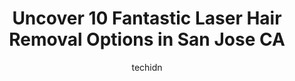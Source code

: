 ---
layout: ampstory
image: https://i0.wp.com/www.depkes.org/wp-content/uploads/2023/06/laser-hair-removal-0-in-san-jose-ca-1685773747.jpeg?resize=640,853
author: techidn
featured: false
description: Discover the impressive array of Laser Hair Removal options in San Jose CA, where you can find 10 of the largest Laser Hair Removal establishments in the area. From renowned classics to hidd
title: Uncover 10 Fantastic Laser Hair Removal Options in San Jose CA
cover:
   title: Uncover 10 Fantastic Laser Hair Removal Options in San Jose CA
   subtitle: Rickpate
   background: https://www.depkes.org/wp-content/uploads/2023/06/laser-hair-removal-0-in-san-jose-ca-1685773747.jpeg

pages: 
 - layout: thirds
   top: <h1>#1 Silicon Valley Medical Spa</h1>
   bottom: "<p>The staff here is so kind! Love the ladies! They do an amazing job I am always pleased with my results - )</p>"
   background: https://www.depkes.org/wp-content/uploads/2023/06/laser-hair-removal-1-in-san-jose-ca-1685773748.jpeg
   backgroundblur: true
 - layout: thirds
   top: <h1>#2 Blu Cocoon MedSpa</h1>
   bottom: "<p>Ive been going here for several years and they are consistent in their service. Christina has been my go to since I receive certain services that only a RN can provide</p>"
   background: https://www.depkes.org/wp-content/uploads/2023/06/laser-hair-removal-2-in-san-jose-ca-1685773748.jpeg
   cta:
      link: https://www.depkes.org/blog/uncover-10-fantastic-laser-hair-removal-options-in-san-jose-ca/
      text: Uncover 10 Fantastic Laser Hair Removal Options in San Jose CA
 - layout: thirds
   top: <h1>#3 European Wax Center</h1>
   bottom: "<p>567 Coleman Ave, San Jose, CA 95110, United States</p>"
   background: https://www.depkes.org/wp-content/uploads/2023/06/laser-hair-removal-3-in-san-jose-ca-1685773749.jpeg
   cta:
      link: https://www.depkes.org/blog/uncover-10-fantastic-laser-hair-removal-options-in-san-jose-ca/
      text: Uncover 10 Fantastic Laser Hair Removal Options in San Jose CA
 - layout: thirds
   top: <h1>#4 LaserAway</h1>
   bottom: "<p>15200 Los Gatos Blvd, Los Gatos, CA 95032, United States</p>"
   background: https://images.unsplash.com/photo-1488554378835-f7acf46e6c98?ixlib=rb-4.0.3&ixid=MnwxMjA3fDB8MHxwaG90by1wYWdlfHx8fGVufDB8fHx8&auto=format&fit=crop&w=640&h=853&q=80
   cta:
      link: https://www.depkes.org/blog/uncover-10-fantastic-laser-hair-removal-options-in-san-jose-ca/
      text: Uncover 10 Fantastic Laser Hair Removal Options in San Jose CA
 - layout: thirds
   top: <h1>#5 LaserAway</h1>
   bottom: "<p>377 Santana Row #1080, San Jose, CA 95128, United States</p>"
   background: https://images.unsplash.com/photo-1599422314077-f4dfdaa4cd09?ixlib=rb-4.0.3&ixid=MnwxMjA3fDB8MHxwaG90by1wYWdlfHx8fGVufDB8fHx8&auto=format&fit=crop&w=640&h=853&q=80
   cta:
      link: https://www.depkes.org/blog/uncover-10-fantastic-laser-hair-removal-options-in-san-jose-ca/
      text: Uncover 10 Fantastic Laser Hair Removal Options in San Jose CA
 - layout: thirds
   top: <h1>#6 LaserAway</h1>
   bottom: "<p>1325 McCandless Dr, Milpitas, CA 95035, United States</p>"
   background: https://images.unsplash.com/photo-1609083590460-7b8cc0ca65f8?ixlib=rb-4.0.3&ixid=MnwxMjA3fDB8MHxwaG90by1wYWdlfHx8fGVufDB8fHx8&auto=format&fit=crop&w=640&h=853&q=80
   cta:
      link: https://www.depkes.org/blog/uncover-10-fantastic-laser-hair-removal-options-in-san-jose-ca/
      text: Uncover 10 Fantastic Laser Hair Removal Options in San Jose CA
 - layout: thirds
   top: <h1>#7 Evergreen Wellness Clinic - Vasantha Natarajan, M.D</h1>
   bottom: "<p>2690 S White Rd suite #95, San Jose, CA 95148, United States</p>"
   background: https://images.unsplash.com/photo-1547366785-564103df7e13?ixlib=rb-4.0.3&ixid=MnwxMjA3fDB8MHxwaG90by1wYWdlfHx8fGVufDB8fHx8&auto=format&fit=crop&w=640&h=853&q=80
   cta:
      link: https://www.depkes.org/blog/uncover-10-fantastic-laser-hair-removal-options-in-san-jose-ca/
      text: Uncover 10 Fantastic Laser Hair Removal Options in San Jose CA
 - layout: thirds
   middle: Continue reading...
   background: https://images.unsplash.com/photo-1534312527009-56c7016453e6?ixlib=rb-4.0.3&ixid=MnwxMjA3fDB8MHxwaG90by1wYWdlfHx8fGVufDB8fHx8&auto=format&fit=crop&w=640&h=853&q=80
   cta:
      link: https://www.depkes.org/blog/uncover-10-fantastic-laser-hair-removal-options-in-san-jose-ca/
      text: Uncover 10 Fantastic Laser Hair Removal Options in San Jose CA
      
---
